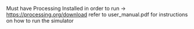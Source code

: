 Must have Processing Installed in order to run -> https://processing.org/download
refer to user_manual.pdf for instructions on how to run the simulator
